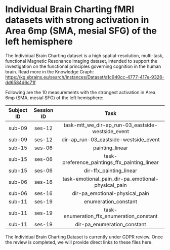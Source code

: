 # Individual Brain Charting fMRI datasets with strong activation in Area 6mp (SMA, mesial SFG) of the left hemisphere

The Individual Brain Charting dataset is a high spatial-resolution, multi-task, functional Magnetic Resonance Imaging dataset, intended to support the investigation on the functional principles governing cognition in the human brain.
Read more in the Knowledge Graph: https://kg.ebrains.eu/search/instances/Dataset/a1c940cc-4777-417e-9326-dd6584d6c71f

Following are the 10 measurements with the strongest activation in Area 6mp (SMA, mesial SFG) of the left hemisphere:

| Subject ID | Session ID | Task |
| :-: | :-: | :-: |
| sub-09 | ses-12 | task-mtt_we_dir-ap_run-03_eastside-westside_event|
| sub-09 | ses-12 | dir-ap_run-03_eastside-westside_event|
| sub-15 | ses-06 | painting_linear|
| sub-15 | ses-06 | task-preference_paintings_ffx_painting_linear|
| sub-15 | ses-06 | dir-ffx_painting_linear|
| sub-06 | ses-16 | task-emotional_pain_dir-pa_emotional-physical_pain|
| sub-06 | ses-16 | dir-pa_emotional-physical_pain|
| sub-11 | ses-19 | enumeration_constant|
| sub-11 | ses-19 | task-enumeration_ffx_enumeration_constant|
| sub-11 | ses-19 | dir-pa_enumeration_constant|


The Individual Brain Charting Dataset is currently under GDPR review. Once the review is completed, we will provide direct links to these files here.